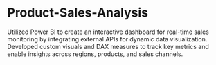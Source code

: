 # Product-Sales-Analysis
Utilized Power BI to create an interactive dashboard for real-time sales monitoring by integrating external APIs for
dynamic data visualization.
Developed custom visuals and DAX measures to track key metrics and enable insights across regions, products, and sales
channels.

